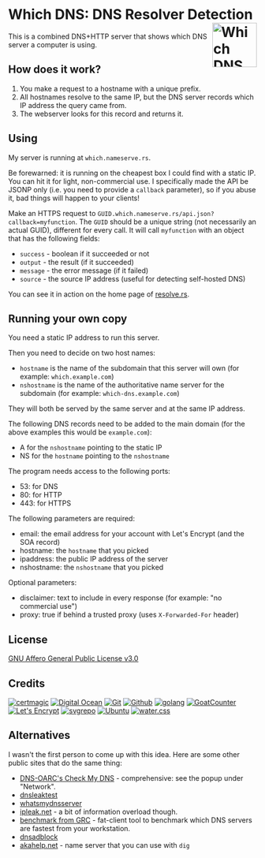 # Which DNS: DNS Resolver Detection [<img alt="Which DNS Logo" src="assets/favicon.svg" height="90" align="right"/>](https://which.nameserve.rs/)

This is a combined DNS+HTTP server that shows which DNS server a computer is using.


## How does it work?

1. You make a request to a hostname with a unique prefix.
2. All hostnames resolve to the same IP, but the DNS server records which IP address the query came from.
3. The webserver looks for this record and returns it.

## Using

My server is running at `which.nameserve.rs`.

Be forewarned: it is running on the cheapest box I could find with a static IP.  You can hit it for light, non-commercial use.  I specifically made the API be JSONP only (i.e. you need to provide a `callback` parameter), so if you abuse it, bad things will happen to your clients!

Make an HTTPS request to `GUID.which.nameserve.rs/api.json?callback=myfunction`.  The `GUID` should be a unique string (not necessarily an actual GUID), different for every call. It will call `myfunction` with an object that has the following fields:

* `success` - boolean if it succeeded or not
* `output` - the result (if it succeeded)
* `message` - the error message (if it failed)
* `source` - the source IP address (useful for detecting self-hosted DNS)

You can see it in action on the home page of [resolve.rs](https://resolve.rs/).

## Running your own copy

You need a static IP address to run this server.

Then you need to decide on two host names:

* `hostname` is the name of the subdomain that this server will own (for example: `which.example.com`)
* `nshostname` is the name of the authoritative name server for the subdomain (for example: `which-dns.example.com`)

They will both be served by the same server and at the same IP address.

The following DNS records need to be added to the main domain (for the above examples this would be `example.com`):

* A for the `nshostname` pointing to the static IP
* NS for the `hostname` pointing to the `nshostname`

The program needs access to the following ports:

* 53: for DNS
* 80: for HTTP
* 443: for HTTPS

The following parameters are required:

* email: the email address for your account with Let's Encrypt (and the SOA record)
* hostname: the `hostname` that you picked
* ipaddress: the public IP address of the server
* nshostname: the `nshostname` that you picked

Optional parameters:

* disclaimer: text to include in every response (for example: "no commercial use")
* proxy: true if behind a trusted proxy (uses `X-Forwarded-For` header)

## License

[GNU Affero General Public License v3.0](LICENSE.txt)

## Credits

[![certmagic](https://www.vectorlogo.zone/logos/github_mholt_certmagic/github_mholt_certmagic-ar21.svg)](https://github.com/mholt/certmagic "Certificate management")
[![Digital Ocean](https://www.vectorlogo.zone/logos/digitalocean/digitalocean-ar21.svg)](https://www.digitalocean.com/ "Hosting")
[![Git](https://www.vectorlogo.zone/logos/git-scm/git-scm-ar21.svg)](https://git-scm.com/ "Version control")
[![Github](https://www.vectorlogo.zone/logos/github/github-ar21.svg)](https://github.com/ "Code hosting")
[![golang](https://www.vectorlogo.zone/logos/golang/golang-ar21.svg)](https://golang.org/ "Programming language")
[![GoatCounter](https://www.vectorlogo.zone/logos/goatcounter/goatcounter-ar21.svg)](https://www.goatcounter.com/ "Traffic Measurement")
[![Let's Encrypt](https://www.vectorlogo.zone/logos/letsencrypt/letsencrypt-ar21.svg)](https://letsencrypt.org/ "HTTPS certificates")
[![svgrepo](https://www.vectorlogo.zone/logos/svgrepo/svgrepo-ar21.svg)](https://www.svgrepo.com/svg/277712/witch "favicon (modified)")
[![Ubuntu](https://www.vectorlogo.zone/logos/ubuntu/ubuntu-ar21.svg)](https://www.ubuntu.com/ "Server operating system")
[![water.css](https://www.vectorlogo.zone/logos/netlifyapp_watercss/netlifyapp_watercss-ar21.svg)](https://watercss.netlify.app/ "Classless CSS")

## Alternatives

I wasn't the first person to come up with this idea.  Here are some other public sites that do the same thing:

* [DNS-OARC's Check My DNS](https://cmdns.dev.dns-oarc.net/) - comprehensive: see the popup under "Network".
* [dnsleaktest](https://dnsleaktest.com/)
* [whatsmydnsserver](http://www.whatsmydnsserver.com/)
* [ipleak.net](https://ipleak.net/) - a bit of information overload though.
* [benchmark from GRC](https://www.grc.com/dns/benchmark.htm) - fat-client tool to benchmark which DNS servers are fastest from your workstation.
* [dnsadblock](https://dnsadblock.com/dns-leak-test/)
* [akahelp.net](https://developer.akamai.com/blog/2018/05/10/introducing-new-whoami-tool-dns-resolver-information) - name server that you can use with `dig`
